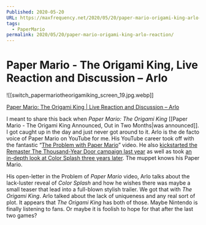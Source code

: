 ```yaml
---
Published: 2020-05-20
URL: https://maxfrequency.net/2020/05/20/paper-mario-origami-king-arlo-reaction/
tags:
  - PaperMario
permalink: 2020/05/20/paper-mario-origami-king-arlo-reaction/
---
```

# Paper Mario - The Origami King, Live Reaction and Discussion – Arlo

![[switch_papermariotheorigamiking_screen_19.jpg.webp]]

[Paper Mario: The Origami King | Live Reaction and Discussion – Arlo](https://www.youtube.com/watch?v=vp7ffOKaA-E&feature=youtu.be)

I meant to share this back when *Paper Mario: The Origami King* [[Paper Mario - The Origami King Announced, Out in Two Months|was announced]]. I got caught up in the day and just never got around to it. Arlo is the de facto voice of Paper Mario on YouTube for me. His YouTube career took off with the fantastic “[The Problem with Paper Mario](https://www.youtube.com/watch?v=9JBbcaLsyZI)” video. He also [kickstarted the Remaster The Thousand-Year Door campaign last year](https://www.youtube.com/watch?v=lXUHc0OtqzM) as well as took [an in-depth look at Color Splash three years later](https://www.youtube.com/watch?v=cU-nBmofZG0). The muppet knows his Paper Mario.

His open-letter in the Problem of *Paper Mario* video, Arlo talks about the lack-luster reveal of *Color Splash* and how he wishes there was maybe a small teaser that lead into a full-blown stylish trailer. We got that with *The Origami King*. Arlo talked about the lack of uniqueness and any real sort of plot. It appears that *The Origami King* has both of those. Maybe Nintendo is finally listening to fans. Or maybe it is foolish to hope for that after the last two games?